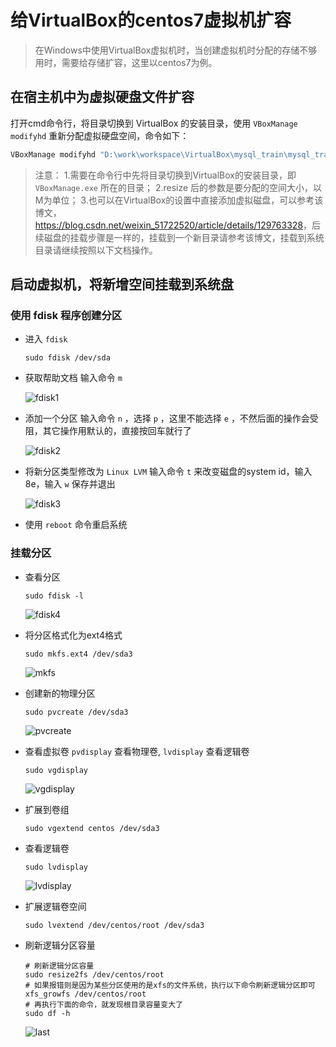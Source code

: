 <!--
 * @Autor: 李逍遥
 * @Date: 2021-02-13 11:34:25
 * @LastEditors: 学海
 * @LastEditTime: 2024-07-09 12:31:53
 * @Descriptiong: 
-->

# 给VirtualBox的centos7虚拟机扩容 #

>在Windows中使用VirtualBox虚拟机时，当创建虚拟机时分配的存储不够用时，需要给存储扩容，这里以centos7为例。

## 在宿主机中为虚拟硬盘文件扩容 ##

打开cmd命令行，将目录切换到 VirtualBox 的安装目录，使用 `VBoxManage modifyhd` 重新分配虚拟硬盘空间，命令如下：

```cmd
VBoxManage modifyhd "D:\work\workspace\VirtualBox\mysql_train\mysql_train.vdi" --resize 16384
```

>注意：
>1.需要在命令行中先将目录切换到VirtualBox的安装目录，即 `VBoxManage.exe` 所在的目录；
>2.resize 后的参数是要分配的空间大小，以M为单位；
>3.也可以在VirtualBox的设置中直接添加虚拟磁盘，可以参考该博文，<https://blog.csdn.net/weixin_51722520/article/details/129763328>，后续磁盘的挂载步骤是一样的，挂载到一个新目录请参考该博文，挂载到系统目录请继续按照以下文档操作。

## 启动虚拟机，将新增空间挂载到系统盘 ##

### 使用 fdisk 程序创建分区 ###

- 进入 `fdisk`

    ```shell
    sudo fdisk /dev/sda
    ```

- 获取帮助文档
  输入命令 `m`

    ![fdisk1](images/fdisk1.png "进入fdisk程序")

- 添加一个分区
  输入命令 `n` ，选择 `p` ，这里不能选择 `e` ，不然后面的操作会受阻，其它操作用默认的，直接按回车就行了

    ![fdisk2](images/fdisk2.png "添加分区")

- 将新分区类型修改为 `Linux LVM`
  输入命令 `t` 来改变磁盘的system id，输入8e，输入 `w` 保存并退出

    ![fdisk3](images/fdisk3.png)

- 使用 `reboot` 命令重启系统

### 挂载分区 ###

- 查看分区

    ```shell
    sudo fdisk -l
    ```

    ![fdisk4](images/fdisk4.png "查看分区")

- 将分区格式化为ext4格式

    ```shell
    sudo mkfs.ext4 /dev/sda3
    ```

    ![mkfs](images/mkfs.png "格式化分区")

- 创建新的物理分区

    ```shell
    sudo pvcreate /dev/sda3
    ```

    ![pvcreate](images/pvcreate.png "新建分区")

- 查看虚拟卷
  `pvdisplay` 查看物理卷, `lvdisplay` 查看逻辑卷

    ```shell
    sudo vgdisplay
    ```

    ![vgdisplay](images/vgdisplay.png "查看虚拟卷")

- 扩展到卷组

    ```shell
    sudo vgextend centos /dev/sda3
    ```

- 查看逻辑卷

    ```shell
    sudo lvdisplay
    ```

    ![lvdisplay](images/lvdisplay.png "查看逻辑卷")

- 扩展逻辑卷空间

    ```shell
    sudo lvextend /dev/centos/root /dev/sda3
    ```

- 刷新逻辑分区容量

    ```shell
    # 刷新逻辑分区容量
    sudo resize2fs /dev/centos/root
    # 如果报错则是因为某些分区使用的是xfs的文件系统，执行以下命令刷新逻辑分区即可
    xfs_growfs /dev/centos/root
    # 再执行下面的命令，就发现根目录容量变大了
    sudo df -h
    ```

    ![last](images/last.png)
